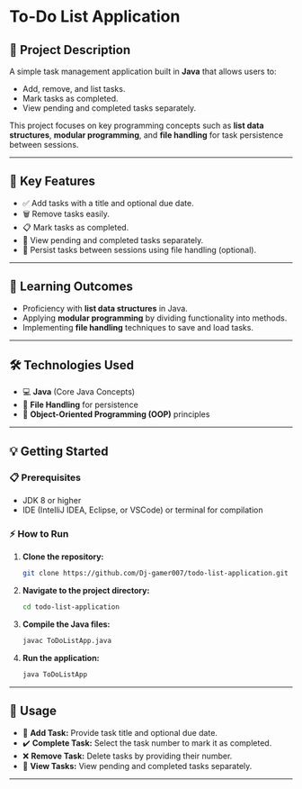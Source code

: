 # To-Do List Application

## 📌 **Project Description**
A simple task management application built in **Java** that allows users to:
- Add, remove, and list tasks.
- Mark tasks as completed.
- View pending and completed tasks separately.

This project focuses on key programming concepts such as **list data structures**, **modular programming**, and **file handling** for task persistence between sessions.

---

## 🚀 **Key Features**
- ✅ Add tasks with a title and optional due date.
- 🗑️ Remove tasks easily.
- 📋 Mark tasks as completed.
- 📂 View pending and completed tasks separately.
- 💾 Persist tasks between sessions using file handling (optional).

---

## 🎯 **Learning Outcomes**
- Proficiency with **list data structures** in Java.
- Applying **modular programming** by dividing functionality into methods.
- Implementing **file handling** techniques to save and load tasks.

---

## 🛠️ **Technologies Used**
- 💻 **Java** (Core Java Concepts)
- 📝 **File Handling** for persistence
- 🧩 **Object-Oriented Programming (OOP)** principles

---

## 💡 **Getting Started**

### 📋 **Prerequisites**
- JDK 8 or higher
- IDE (IntelliJ IDEA, Eclipse, or VSCode) or terminal for compilation

### ⚡ **How to Run**
1. **Clone the repository:**
   ```bash
   git clone https://github.com/Dj-gamer007/todo-list-application.git
   ```

2. **Navigate to the project directory:**
   ```bash
   cd todo-list-application
   ```

3. **Compile the Java files:**
   ```bash
   javac ToDoListApp.java
   ```

4. **Run the application:**
   ```bash
   java ToDoListApp
   ```

---

## 📝 **Usage**
- 📌 **Add Task:** Provide task title and optional due date.
- ✔️ **Complete Task:** Select the task number to mark it as completed.
- ❌ **Remove Task:** Delete tasks by providing their number.
- 🔄 **View Tasks:** View pending and completed tasks separately.

---

